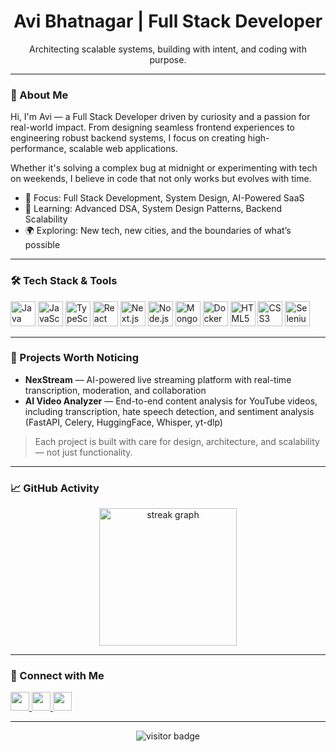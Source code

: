 <h1 align="center">Avi Bhatnagar | Full Stack Developer</h1>

<p align="center">
  Architecting scalable systems, building with intent, and coding with purpose.
</p>

---

### 🚀 About Me

Hi, I'm Avi — a Full Stack Developer driven by curiosity and a passion for real-world impact. From designing seamless frontend experiences to engineering robust backend systems, I focus on creating high-performance, scalable web applications.

Whether it's solving a complex bug at midnight or experimenting with tech on weekends, I believe in code that not only works but evolves with time.

- 🔧 Focus: Full Stack Development, System Design, AI-Powered SaaS
- 🧠 Learning: Advanced DSA, System Design Patterns, Backend Scalability
- 🌍 Exploring: New tech, new cities, and the boundaries of what’s possible

---

### 🛠 Tech Stack & Tools

<div align="left">
  <img src="https://cdn.jsdelivr.net/gh/devicons/devicon/icons/java/java-original.svg" height="40" alt="Java" />
  <img src="https://cdn.jsdelivr.net/gh/devicons/devicon/icons/javascript/javascript-original.svg" height="40" alt="JavaScript" />
  <img src="https://cdn.jsdelivr.net/gh/devicons/devicon/icons/typescript/typescript-original.svg" height="40" alt="TypeScript" />
  <img src="https://cdn.jsdelivr.net/gh/devicons/devicon/icons/react/react-original.svg" height="40" alt="React" />
  <img src="https://cdn.jsdelivr.net/gh/devicons/devicon/icons/nextjs/nextjs-original.svg" height="40" alt="Next.js" />
  <img src="https://cdn.jsdelivr.net/gh/devicons/devicon/icons/nodejs/nodejs-original.svg" height="40" alt="Node.js" />
  <img src="https://cdn.jsdelivr.net/gh/devicons/devicon/icons/mongodb/mongodb-original.svg" height="40" alt="MongoDB" />
  <img src="https://cdn.jsdelivr.net/gh/devicons/devicon/icons/docker/docker-plain-wordmark.svg" height="40" alt="Docker" />
  <img src="https://cdn.jsdelivr.net/gh/devicons/devicon/icons/html5/html5-original.svg" height="40" alt="HTML5" />
  <img src="https://cdn.jsdelivr.net/gh/devicons/devicon/icons/css3/css3-original.svg" height="40" alt="CSS3" />
  <img src="https://cdn.jsdelivr.net/gh/devicons/devicon/icons/selenium/selenium-original.svg" height="40" alt="Selenium" />
</div>

---

### 🧠 Projects Worth Noticing

- **NexStream** — AI-powered live streaming platform with real-time transcription, moderation, and collaboration 
- **AI Video Analyzer** — End-to-end content analysis for YouTube videos, including transcription, hate speech detection, and sentiment analysis (FastAPI, Celery, HuggingFace, Whisper, yt-dlp)


> Each project is built with care for design, architecture, and scalability — not just functionality.

---

### 📈 GitHub Activity

<div align="center">
   <img src="https://streak-stats.demolab.com?user=Avibhatnagar10&locale=en&mode=daily&theme=dark&hide_border=false&border_radius=5&order=3" height="220" alt="streak graph"  />
</div>

---

### 🔗 Connect with Me

<div align="left">
  <a href="https://www.linkedin.com/in/avi-bhatnagar-54518321a/" target="_blank">
    <img src="https://img.shields.io/badge/LinkedIn-Avi%20Bhatnagar-0077B5?style=for-the-badge&logo=linkedin&logoColor=white" height="30" />
  </a>
  <a href="https://www.instagram.com/aviiii_10/" target="_blank">
    <img src="https://img.shields.io/badge/Instagram-aviiii_10-E4405F?style=for-the-badge&logo=instagram&logoColor=white" height="30" />
  </a>
  <a href="mailto:avibhatnagar10@gmail.com" target="_blank">
    <img src="https://img.shields.io/badge/Gmail-avibhatnagar10@gmail.com-D14836?style=for-the-badge&logo=gmail&logoColor=white" height="30" />
  </a>
</div>

---

<div align="center">
  <img src="https://visitor-badge.laobi.icu/badge?page_id=Avibhatnagar10.Avibhatnagar10" alt="visitor badge"/>
</div>
